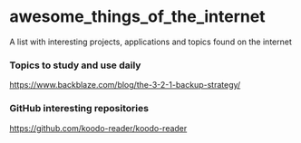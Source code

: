 # awesome_things_of_the_internet
A list with interesting projects, applications and topics found on the internet

### Topics to study and use daily
https://www.backblaze.com/blog/the-3-2-1-backup-strategy/

### GitHub interesting repositories
https://github.com/koodo-reader/koodo-reader
